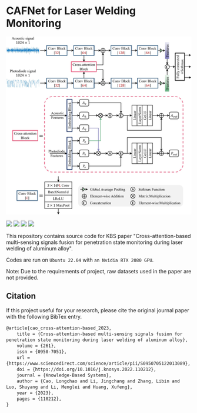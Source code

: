 # CAFNet for Laser Welding Monitoring

![MethodFig](images/MethodFig.jpg)

<p align="left"> 
    <a href="https://www.python.org/">
        <img  src="https://img.shields.io/badge/python-3.9.12-blue"/></a> 
    <a href="https://pytorch.org/">
        <img src="https://img.shields.io/badge/pytorch-1.11-blue"></a>
    <a href="LICENSE">
        <img src="https://img.shields.io/github/license/hxf1228/cafnet-laser-welding.svg"></a>
    <a href="https://doi.org/10.1016/j.knosys.2022.110212">
        <img src="https://img.shields.io/badge/DOI-10.1016/j.knosys.2022.110212-orange"></a>
</p>

This repository contains source code for KBS paper "Cross-attention-based multi-sensing signals fusion for penetration state monitoring during laser welding of aluminum alloy". 

Codes are run on `Ubuntu 22.04` with `an Nvidia RTX 2080 GPU`. 

Note: Due to the requirements of project, raw datasets used in the paper are not provided.

## Citation

If this project useful for your research, please cite the original journal paper with the following BibTex entry.

```
@article{cao_cross-attention-based_2023,
	title = {Cross-attention-based multi-sensing signals fusion for penetration state monitoring during laser welding of aluminum alloy},
	volume = {261},
	issn = {0950-7051},
	url = {https://www.sciencedirect.com/science/article/pii/S0950705122013089},
	doi = {https://doi.org/10.1016/j.knosys.2022.110212},
	journal = {Knowledge-Based Systems},
	author = {Cao, Longchao and Li, Jingchang and Zhang, Libin and Luo, Shuyang and Li, Menglei and Huang, Xufeng},
	year = {2023},
	pages = {110212},
}
```

